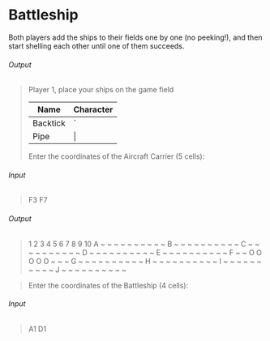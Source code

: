 # Battleship

Both players add the ships to their fields one by one (no peeking!), and then start shelling each other until one of them succeeds.

###### Output

> Player 1, place your ships on the game field
>
>| Name     | Character |
>| ---      | ---       |
>| Backtick | `         |
>| Pipe     | \|        |
>
> Enter the coordinates of the Aircraft Carrier (5 cells):

###### Input

> F3 F7

###### Output

> 1 2 3 4 5 6 7 8 9 10
A ~ ~ ~ ~ ~ ~ ~ ~ ~ ~
B ~ ~ ~ ~ ~ ~ ~ ~ ~ ~
C ~ ~ ~ ~ ~ ~ ~ ~ ~ ~
D ~ ~ ~ ~ ~ ~ ~ ~ ~ ~
E ~ ~ ~ ~ ~ ~ ~ ~ ~ ~
F ~ ~ O O O O O ~ ~ ~
G ~ ~ ~ ~ ~ ~ ~ ~ ~ ~
H ~ ~ ~ ~ ~ ~ ~ ~ ~ ~
I ~ ~ ~ ~ ~ ~ ~ ~ ~ ~
J ~ ~ ~ ~ ~ ~ ~ ~ ~ ~

> Enter the coordinates of the Battleship (4 cells):

###### Input

> A1 D1